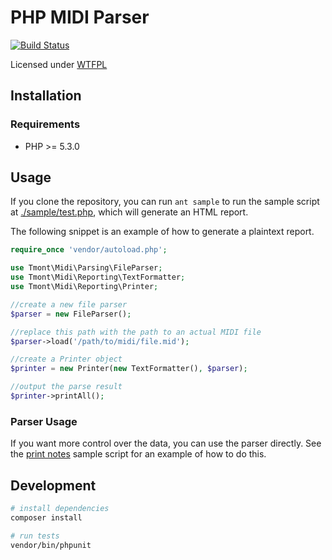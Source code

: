 # PHP MIDI Parser
[![Build Status](https://travis-ci.org/tmont/midiparser.png)](https://travis-ci.org/tmont/midiparser)

Licensed under [WTFPL](https://github.com/tmont/midiparser/blob/master/LICENSE)

## Installation
### Requirements
* PHP >= 5.3.0

## Usage
If you clone the repository, you can run `ant sample` to run the sample
script at [./sample/test.php](./sample/test.php), which will generate
an HTML report.

The following snippet is an example of how to generate a plaintext
report.

```php
require_once 'vendor/autoload.php';

use Tmont\Midi\Parsing\FileParser;
use Tmont\Midi\Reporting\TextFormatter;
use Tmont\Midi\Reporting\Printer;

//create a new file parser
$parser = new FileParser();

//replace this path with the path to an actual MIDI file
$parser->load('/path/to/midi/file.mid');

//create a Printer object
$printer = new Printer(new TextFormatter(), $parser);

//output the parse result
$printer->printAll();
```

### Parser Usage
If you want more control over the data, you can use the parser directly. See the 
[print notes](./sample/print-notes.php) sample script for an example of how to do this.

## Development
```bash
# install dependencies
composer install

# run tests
vendor/bin/phpunit
 ```
